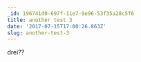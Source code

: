 ```yaml
---
_id: 196741d0-697f-11e7-9e96-53f35a28c5f6
title: another test 3
date: '2017-07-15T17:00:26.863Z'
slug: another-test-3
---
```

drei??
